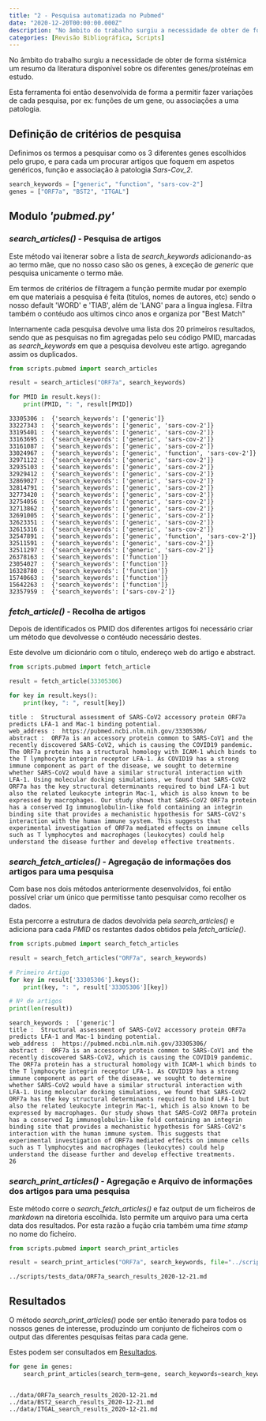 ```yaml
---
title: "2 - Pesquisa automatizada no Pubmed"
date: "2020-12-20T00:00:00.000Z"
description: "No âmbito do trabalho surgiu a necessidade de obter de forma sistémica um resumo da literatura disponível sobre os diferentes genes/proteínas em estudo."
categories: [Revisão Bibliográfica, Scripts]
---
```


No âmbito do trabalho surgiu a necessidade de obter de forma sistémica um resumo da literatura disponível sobre os diferentes genes/proteínas em estudo.

Esta ferramenta foi então desenvolvida de forma a permitir fazer variações de cada pesquisa, por ex: funções de um gene, ou associações a uma patologia.

## Definição de critérios de pesquisa

Definimos os termos a pesquisar como os 3 diferentes genes escolhidos pelo grupo, e para cada um procurar artigos que foquem em aspetos genéricos, função e associação à patologia *Sars-Cov_2*.


```python
search_keywords = ["generic", "function", "sars-cov-2"]
genes = ["ORF7a", "BST2", "ITGAL"]
```

## Modulo *'pubmed.py'*

### *search_articles()* - Pesquisa de artigos

Este método vai itenerar sobre a lista de *search_keywords* adicionando-as ao termo mãe, que no nosso caso são os genes, à exceção de *generic* que pesquisa unicamente o termo mãe.

Em termos de critérios de filtragem a função permite mudar por exemplo em que materiais a pesquisa é feita (titulos, nomes de autores, etc) sendo o nosso default 'WORD' e 'TIAB', além de 'LANG' para a lingua inglesa.
Filtra também o contéudo aos ultimos cinco anos e organiza por "Best Match"

Internamente cada pesquisa devolve uma lista dos 20 primeiros resultados, sendo que as pesquisas no fim agregadas pelo seu código PMID, marcadas as *search_keywords* em que a pesquisa devolveu este artigo. agregando assim os duplicados.


```python
from scripts.pubmed import search_articles

result = search_articles("ORF7a", search_keywords)

for PMID in result.keys():
    print(PMID, ": ", result[PMID])
```

    33305306 :  {'search_keywords': ['generic']}
    33227343 :  {'search_keywords': ['generic', 'sars-cov-2']}
    33195401 :  {'search_keywords': ['generic', 'sars-cov-2']}
    33163695 :  {'search_keywords': ['generic', 'sars-cov-2']}
    33161087 :  {'search_keywords': ['generic', 'sars-cov-2']}
    33024967 :  {'search_keywords': ['generic', 'function', 'sars-cov-2']}
    32971122 :  {'search_keywords': ['generic', 'sars-cov-2']}
    32935103 :  {'search_keywords': ['generic', 'sars-cov-2']}
    32929412 :  {'search_keywords': ['generic', 'sars-cov-2']}
    32869027 :  {'search_keywords': ['generic', 'sars-cov-2']}
    32814791 :  {'search_keywords': ['generic', 'sars-cov-2']}
    32773420 :  {'search_keywords': ['generic', 'sars-cov-2']}
    32754056 :  {'search_keywords': ['generic', 'sars-cov-2']}
    32713862 :  {'search_keywords': ['generic', 'sars-cov-2']}
    32691005 :  {'search_keywords': ['generic', 'sars-cov-2']}
    32623351 :  {'search_keywords': ['generic', 'sars-cov-2']}
    32615316 :  {'search_keywords': ['generic', 'sars-cov-2']}
    32547891 :  {'search_keywords': ['generic', 'function', 'sars-cov-2']}
    32511591 :  {'search_keywords': ['generic', 'sars-cov-2']}
    32511297 :  {'search_keywords': ['generic', 'sars-cov-2']}
    26378163 :  {'search_keywords': ['function']}
    23054027 :  {'search_keywords': ['function']}
    16328780 :  {'search_keywords': ['function']}
    15740663 :  {'search_keywords': ['function']}
    15642263 :  {'search_keywords': ['function']}
    32357959 :  {'search_keywords': ['sars-cov-2']}


### *fetch_article()* - Recolha de artigos

Depois de identificados os PMID dos diferentes artigos foi necessário criar um método que devolvesse o contéudo necessário destes.

Este devolve um dicionário com o título, endereço web do artigo e abstract.


```python
from scripts.pubmed import fetch_article

result = fetch_article(33305306)

for key in result.keys():
    print(key, ": ", result[key])
```

    title :  Structural assessment of SARS-CoV2 accessory protein ORF7a predicts LFA-1 and Mac-1 binding potential.
    web_address :  https://pubmed.ncbi.nlm.nih.gov/33305306/
    abstract :  ORF7a is an accessory protein common to SARS-CoV1 and the recently discovered SARS-CoV2, which is causing the COVID19 pandemic. The ORF7a protein has a structural homology with ICAM-1 which binds to the T lymphocyte integrin receptor LFA-1. As COVID19 has a strong immune component as part of the disease, we sought to determine whether SARS-CoV2 would have a similar structural interaction with LFA-1. Using molecular docking simulations, we found that SARS-CoV2 ORF7a has the key structural determinants required to bind LFA-1 but also the related leukocyte integrin Mac-1, which is also known to be expressed by macrophages. Our study shows that SARS-CoV2 ORF7a protein has a conserved Ig immunoglobulin-like fold containing an integrin binding site that provides a mechanistic hypothesis for SARS-CoV2's interaction with the human immune system. This suggests that experimental investigation of ORF7a mediated effects on immune cells such as T lymphocytes and macrophages (leukocytes) could help understand the disease further and develop effective treatments.


### *search_fetch_articles()* - Agregação de informações dos artigos para uma pesquisa

Com base nos dois métodos anteriormente desenvolvidos, foi então possível criar um único que permitisse tanto pesquisar como recolher os dados.

Esta percorre a estrutura de dados devolvida pela *search_articles()* e adiciona para cada *PMID* os restantes dados obtidos pela *fetch_article()*.


```python
from scripts.pubmed import search_fetch_articles

result = search_fetch_articles("ORF7a", search_keywords)

# Primeiro Artigo
for key in result['33305306'].keys():
    print(key, ": ", result['33305306'][key])

# Nº de artigos
print(len(result))

```

    search_keywords :  ['generic']
    title :  Structural assessment of SARS-CoV2 accessory protein ORF7a predicts LFA-1 and Mac-1 binding potential.
    web_address :  https://pubmed.ncbi.nlm.nih.gov/33305306/
    abstract :  ORF7a is an accessory protein common to SARS-CoV1 and the recently discovered SARS-CoV2, which is causing the COVID19 pandemic. The ORF7a protein has a structural homology with ICAM-1 which binds to the T lymphocyte integrin receptor LFA-1. As COVID19 has a strong immune component as part of the disease, we sought to determine whether SARS-CoV2 would have a similar structural interaction with LFA-1. Using molecular docking simulations, we found that SARS-CoV2 ORF7a has the key structural determinants required to bind LFA-1 but also the related leukocyte integrin Mac-1, which is also known to be expressed by macrophages. Our study shows that SARS-CoV2 ORF7a protein has a conserved Ig immunoglobulin-like fold containing an integrin binding site that provides a mechanistic hypothesis for SARS-CoV2's interaction with the human immune system. This suggests that experimental investigation of ORF7a mediated effects on immune cells such as T lymphocytes and macrophages (leukocytes) could help understand the disease further and develop effective treatments.
    26


### *search_print_articles()* - Agregação e Arquivo de informações dos artigos para uma pesquisa

Este método corre o *search_fetch_articles()* e faz output de um ficheiros de *markdown* na diretoria escolhida. Isto permite um arquivo para uma certa data dos resultados. Por esta razão a fução cria também uma *time stamp* no nome do ficheiro.


```python
from scripts.pubmed import search_print_articles

result = search_print_articles("ORF7a", search_keywords, file="../scripts/tests_data/{0}_search_results.md".format("ORF7a"))
```

    ../scripts/tests_data/ORF7a_search_results_2020-12-21.md


## Resultados

O método *search_print_articles()* pode ser então itenerado para todos os nossos genes de interesse, produzindo um conjunto de ficheiros com o output das diferentes pesquisas feitas para cada gene.

Estes podem ser consultados em [Resultados](https://github.com/DiogoM1/MBINF_LB_projeto/tree/main/data).


```python
for gene in genes:
    search_print_articles(search_term=gene, search_keywords=search_keywords, file="../data/{0}_search_results.md".format(gene))



```

    ../data/ORF7a_search_results_2020-12-21.md
    ../data/BST2_search_results_2020-12-21.md
    ../data/ITGAL_search_results_2020-12-21.md

